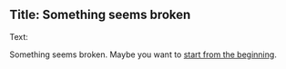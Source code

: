 Title: Something seems broken
-----------------------------

Text:

Something seems broken. Maybe you want to [start from the beginning](/).
